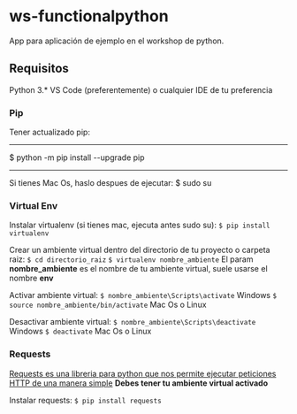 # ws-functionalpython
App para aplicación de ejemplo en el workshop de python.


## Requisitos

Python 3.*
VS Code (preferentemente) o cualquier IDE de tu preferencia

### Pip

Tener actualizado pip:
***
$ python -m pip install --upgrade pip
***

Si tienes Mac Os, haslo despues de ejecutar:
$ sudo su


### Virtual Env

Instalar virtualenv (si tienes mac, ejecuta antes sudo su):
```$ pip install virtualenv```

Crear un ambiente virtual dentro del directorio de tu proyecto o carpeta raiz:
```$ cd directorio_raiz```
```$ virtualenv nombre_ambiente``` 
El param **nombre_ambiente** es el nombre de tu ambiente virtual, suele usarse el nombre **env**


Activar ambiente virtual:
```$ nombre_ambiente\Scripts\activate``` Windows
```$ source nombre_ambiente/bin/activate``` Mac Os o Linux

Desactivar ambiente virtual:
```$ nombre_ambiente\Scripts\deactivate``` Windows
```$ deactivate``` Mac Os o Linux

### Requests
[Requests es una libreria para python que nos permite ejecutar peticiones HTTP de una manera simple](https://requests.readthedocs.io/en/master/)
**Debes tener tu ambiente virtual activado**

Instalar requests:
```$ pip install requests```


